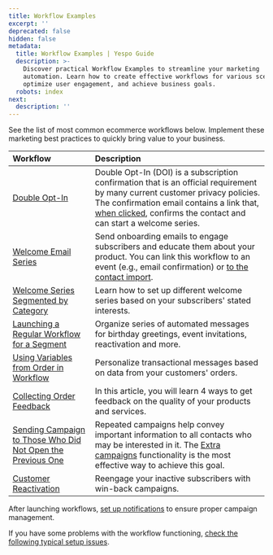 ```yaml
---
title: Workflow Examples
excerpt: ''
deprecated: false
hidden: false
metadata:
  title: Workflow Examples | Yespo Guide
  description: >-
    Discover practical Workflow Examples to streamline your marketing
    automation. Learn how to create effective workflows for various scenarios,
    optimize user engagement, and achieve business goals.
  robots: index
next:
  description: ''
---
```

See the list of most common ecommerce workflows below. Implement these marketing best practices to quickly bring value to your business.

| Workflow                                                                                                                                              | Description                                                                                                                                                                                                                                                                                         |
| :---------------------------------------------------------------------------------------------------------------------------------------------------- | :-------------------------------------------------------------------------------------------------------------------------------------------------------------------------------------------------------------------------------------------------------------------------------------------------- |
| [Double Opt-In](https://docs.yespo.io/docs/subscription-form-configuration)                                                                           | Double Opt-In (DOI) is a subscription confirmation that is an official requirement by many current customer privacy policies. The confirmation email contains a link that, [when clicked](https://docs.yespo.io/docs/how-add-scenario-button), confirms the contact and can start a welcome series. |
| [Welcome Email Series](https://docs.yespo.io/docs/how-create-welcome-email-series)                                                                    | Send onboarding emails to engage subscribers and educate them about your product. You can link this workflow to an event (e.g., email confirmation) or [to the contact import](https://docs.yespo.io/docs/how-to-launch-workflow-upon-import).                                                      |
| [Welcome Series Segmented by Category](https://docs.yespo.io/docs/welcome-series-segmented-by-category)                                               | Learn how to set up different welcome series based on your subscribers' stated interests.                                                                                                                                                                                                           |
| [Launching a Regular Workflow for a Segment](https://docs.yespo.io/docs/how-launch-regular-workflow-segment-support)                                  | Organize series of automated messages for birthday greetings, event invitations, reactivation and more.                                                                                                                                                                                             |
| [Using Variables from Order in Workflow](https://docs.yespo.io/docs/using-variables-order-workflow)                                                   | Personalize transactional messages based on data from your customers' orders.                                                                                                                                                                                                                       |
| [Collecting Order Feedback](https://docs.yespo.io/docs/collecting-order-feedback)                                                                     | In this article, you will learn 4 ways to get feedback on the quality of your products and services.                                                                                                                                                                                                |
| [Sending Campaign to Those Who Did Not Open the Previous One](https://docs.yespo.io/docs/sending-campaign-to-those-who-did-not-open-the-previous-one) | Repeated campaigns help convey important information to all contacts who may be interested in it. The [Extra campaigns](https://docs.yespo.io/docs/how-send-extra-campaign) functionality is the most effective way to achieve this goal.                                                           |
| [Customer Reactivation](https://docs.yespo.io/docs/how-automate-customer-reactivation)                                                                | Reengage your inactive subscribers with win-back campaigns.                                                                                                                                                                                                                                         |

After launching workflows, [set up notifications](https://docs.yespo.io/docs/how-set-notifications-trigger-control) to ensure proper campaign management.

If you have some problems with the workflow functioning, [check the following typical setup issues](https://docs.yespo.io/docs/if-scenario-does-not-work).